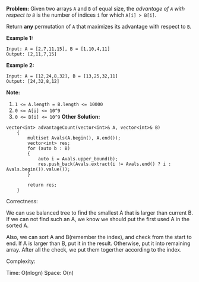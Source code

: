 **Problem:**
Given two arrays `A` and `B` of equal size, the *advantage of `A` with respect to `B`* is the number of indices `i` for which `A[i] > B[i]`.

Return **any** permutation of `A` that maximizes its advantage with respect to `B`.

 

**Example 1:**

```
Input: A = [2,7,11,15], B = [1,10,4,11]
Output: [2,11,7,15]
```

**Example 2:**

```
Input: A = [12,24,8,32], B = [13,25,32,11]
Output: [24,32,8,12]
```

 

**Note:**

1. `1 <= A.length = B.length <= 10000`
2. `0 <= A[i] <= 10^9`
3. `0 <= B[i] <= 10^9`
**Other Solution:**
```
vector<int> advantageCount(vector<int>& A, vector<int>& B)
    {
        multiset Avals(A.begin(), A.end());
        vector<int> res;
        for (auto b : B)
        {
            auto i = Avals.upper_bound(b);
            res.push_back(Avals.extract(i != Avals.end() ? i : Avals.begin()).value());
        }
        
        return res;
    }
```
Correctness:

We can use balanced tree to find the smallest A that is larger than current B. If we can not find such an A, we know we should put the first used A in the sorted A.

Also, we can sort A and B(remember the index), and check from the start to end. If A is larger than B, put it in the result. Otherwise, put it into remaining array. After all the check, we put them togerther according to the index.

Complexity:

Time: O(nlogn)
Space: O(n)